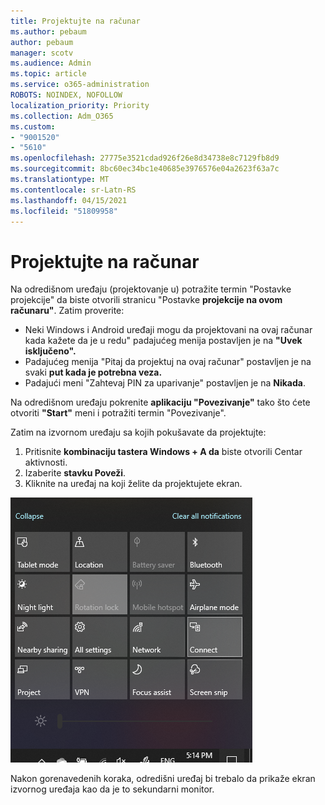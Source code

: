 ```yaml
---
title: Projektujte na računar
ms.author: pebaum
author: pebaum
manager: scotv
ms.audience: Admin
ms.topic: article
ms.service: o365-administration
ROBOTS: NOINDEX, NOFOLLOW
localization_priority: Priority
ms.collection: Adm_O365
ms.custom:
- "9001520"
- "5610"
ms.openlocfilehash: 27775e3521cdad926f26e8d34738e8c7129fb8d9
ms.sourcegitcommit: 8bc60ec34bc1e40685e3976576e04a2623f63a7c
ms.translationtype: MT
ms.contentlocale: sr-Latn-RS
ms.lasthandoff: 04/15/2021
ms.locfileid: "51809958"
---
```

# <a name="project-to-a-pc"></a>Projektujte na računar

Na odredišnom uređaju (projektovanje u) potražite termin "Postavke projekcije" da biste otvorili stranicu "Postavke **projekcije na ovom računaru"**. Zatim proverite:
- Neki Windows i Android uređaji mogu da projektovani na ovaj računar kada kažete da je u redu" padajućeg menija postavljen je na **"Uvek isključeno".**
- Padajućeg menija "Pitaj da projektuj na ovaj računar" postavljen je na svaki **put kada je potrebna veza.**
- Padajući meni "Zahtevaj PIN za uparivanje" postavljen je na **Nikada**.

Na odredišnom uređaju pokrenite **aplikaciju "Povezivanje"** tako što ćete otvoriti **"Start"** meni i potražiti termin "Povezivanje".

Zatim na izvornom uređaju sa kojih pokušavate da projektujte:

1. Pritisnite **kombinaciju tastera Windows + A da** biste otvorili Centar aktivnosti.
2. Izaberite **stavku Poveži**.
3. Kliknite na uređaj na koji želite da projektujete ekran.

![Projektujte na računar](media/project-to-a-pc.png)

Nakon gorenavedenih koraka, odredišni uređaj bi trebalo da prikaže ekran izvornog uređaja kao da je to sekundarni monitor.
